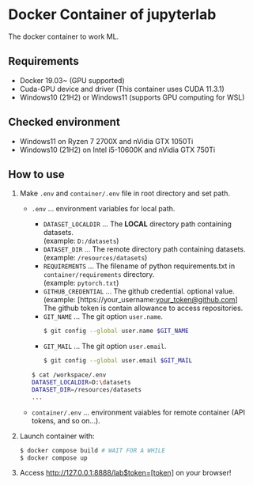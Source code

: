 # Docker Container of jupyterlab
The docker container to work ML.

## Requirements
- Docker 19.03~ (GPU supported)
- Cuda-GPU device and driver (This container uses CUDA 11.3.1)
- Windows10 (21H2) or Windows11 (supports GPU computing for WSL)

## Checked environment
- Windows11 on Ryzen 7 2700X and nVidia GTX 1050Ti
- Windows10 (21H2) on Intel i5-10600K and nVidia GTX 750Ti

## How to use
1. Make `.env` and `container/.env` file in root directory and set path.
    - `.env` ... environment variables for local path.
        - `DATASET_LOCALDIR` ... The **LOCAL** directory path containing datasets.<br>(example: `D:/datasets`)
        - `DATASET_DIR` ... The remote directory path containing datasets.<br>(example: `/resources/datasets`)
        - `REQUIREMENTS` ... The filename of python requirements.txt in `container/requirements` directory.<br>(example: `pytorch.txt`)
        - `GITHUB_CREDENTIAL` ... The github credential. optional value.<br>(example: [https://your_username:your_token@github.com]<br> The github token is contain allowance to access repositories.
        - `GIT_NAME` ... The git option `user.name`.
            ```sh
            $ git config --global user.name $GIT_NAME
            ```
        - `GIT_MAIL` ... The git option `user.email`.
            ```sh
            $ git config --global user.email $GIT_MAIL
            ```
        
        ```sh
        $ cat /workspace/.env
        DATASET_LOCALDIR=D:\datasets
        DATASET_DIR=/resources/datasets
        ...
        ```

    - `container/.env` ... environment vaiables for remote container (API tokens, and so on...).
        
2. Launch container with:
    ```sh
    $ docker compose build # WAIT FOR A WHILE
    $ docker compose up
    ```

3. Access http://127.0.0.1:8888/lab$token=[token] on your browser!